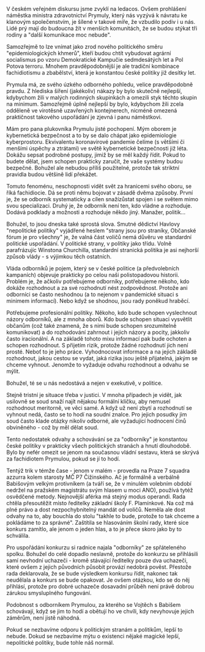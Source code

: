 <!-- dcterms:title = Vláda zbabělců a fachidiotů -->
<!-- dcterms:abstract = V českém veřejném diskursu jsme zvyklí na ledacos. Ovšem prohlášení náměstka ministra zdravotnictví Prymuly, který nás vyzývá k návratu ke klanovým společenstvím, je šílené v takové míře, že vzbudilo podiv i u nás. Lidé prý mají do budoucna žít v menších komunitách, že se budou stýkat tři rodiny a "další komunikace moc nebude". Dokud se nevzdáme havlovského mýtu "nepolitické politiky", lepší to nebude. -->
<!-- dcterms:creator = Michal Altair Valášek -->
<!-- x4w:coverUrl = /cover-pictures/20200511-fachidioti.jpg -->
<!-- x4w:coverCredits = Alexandra Lee (@alex_hy) via Unsplash.com -->
<!-- x4w:pictureUrl = /perex-pictures/20200511-fachidioti.jpg -->
<!-- x4w:pictureWidth = 150 -->
<!-- x4w:pictureHeight = 150 -->
<!-- x4w:category = Politika -->
<!-- dcterms:dateAccepted = 2020-05-11 -->

V českém veřejném diskursu jsme zvyklí na ledacos. Ovšem prohlášení náměstka ministra zdravotnictví Prymuly, který nás vyzývá k návratu ke klanovým společenstvím, je šílené v takové míře, že vzbudilo podiv i u nás. Lidé prý mají do budoucna žít v menších komunitách, že se budou stýkat tři rodiny a "další komunikace moc nebude". 

Samozřejmě to lze vnímat jako zrod nového politického směru "epidemiologických khmerů", kteří budou chtít vybudovat agrární socialismus po vzoru Demokratické Kampučie sedmdesátých let a Pol Potova terroru. Mnohem pravděpodobnější je ale tradiční kombinace fachidiotismu a zbabělství, která je konstantou české politiky již desítky let.

Prymula má, ze svého úzkého odborného pohledu, velice pravděpodobně pravdu. Z hlediska šíření (jakékoliv) nákazy by bylo skutečně nejlepší, kdybychom žili v malých rodinných skupinkách a omezili styk těchto skupin na minimum. Samozřejmě úplně nejlepší by bylo, kdybychom žili zcela odděleně ve virotěsně uzavřených kontejnerech, nicméně omezená praktičnost takového uspořádání je zjevná i panu náměstkovi.

Mám pro pana plukovníka Prymulu jisté pochopení. Mým oborem je kybernetická bezpečnost a to by se dalo chápat jako epidemiologie kyberprostoru. Ekvivalentu koronavirové pandemie čelíme (s většími či menšími úspěchy a ztrátami) ve světě kybernetické bezpečnosti již léta. Dokážu sepsat podrobné postupy, jimiž by se měl každý řídit. Pokud to budete dělat, jsem schopen prakticky zaručit, že vaše systémy budou bezpečné. Bohužel ale nebudou příliš použitelné, protože tak striktní pravidla budou většině lidí překážet.

Tomuto fenoménu, neschopnosti vidět svět za hranicemi svého oboru, se říká fachidiocie. Dá se proti němu bojovat v zásadě dvěma způsoby. První je, že se odborník systematicky a cílen snažízůstat spojen i se světem mimo svou specializaci. Druhý je, že odborník není ten, kdo vládne a rozhoduje. Dodává podklady a možnosti a rozhoduje někdo jiný. Manažer, politik...

Bohužel, to jsou dneska také sprostá slova. Smutné dědictví Havlovy "nepolitické politiky" vyjádřené heslem "strany jsou pro straníky, Občanské fórum je pro všechny" je, že valná část voličů nemá důvěru ve standardní politické uspořádání. V politické strany, v politiky jako třídu. Volně parafrázujíc Winstona Churchilla, standardní stranická politika je asi nejhorší způsob vlády - s výjimkou těch ostatních.

Vláda odborníků je pojem, který se v české politice (a předvolebních kampaních) objevuje prakticky po celou naši polistopadovou historii. Problém je, že ačkoliv potřebujeme odborníky, potřebujeme někoho, kdo dokáže rozhodnout a za své rozhodnutí nést zodpovědnost. Protože ani odborníci se často neshodnou (a to nejenom v pandemické situaci s minimem informací). Nebo když se shodnou, jsou rady poněkud hraběcí.

Potřebujeme profesionální politiky. Někoho, kdo bude schopen vyslechnout názory odborníků, ale z mnoha oborů. Kdo bude schopen situaci vysvětlit občanům (což také znamená, že s nimi bude schopen srozumitelně komunikovat) a do rozhodování zahrnout i jejich názory a pocity, jakkoliv často iracionální. A na základě tohoto mixu informací pak bude ochoten a schopen rozhodnout. S přijetím rizik, protože žádné rozhodnutí jich není prosté. Neboť to je jeho práce. Vyhodnocovat informace a na jejich základě rozhodnout, jakou cestou se vydat, jaká rizika jsou ještě přijatelná, jakým se chceme vyhnout. Jenomže to vyžaduje odvahu rozhodnout a odvahu se mýlit.

Bohužel, té se u nás nedostává a nejen v exekutivě, v politice.

Stejně tristní je situace třeba v justici. V mnoha případech je vidět, jak usilovně se soud snaží najít nějakou formální kličku, aby nemusel rozhodnout meritorně, ve věci samé. A když už není zbytí a rozhodnutí se vyhnout nedá, často se to hodí na soudní znalce. Pro jejich posudky jim soud často klade otázky nikoliv odborné, ale vyžadující hodnocení činů obviněného - což by měl dělat soud.

Tento nedostatek odvahy a schovávání se za "odborníky" je konstantou české politiky v prakticky všech politických stranách a hnutí dlouhodobě. Bylo by nefér omezit se jenom na současnou vládní sestavu, která se skrývá za fachidiotem Prymulou, pokud se jí to hodí.

Tentýž trik v témže čase - jenom v malém - provedla na Praze 7 squadra azzurra kolem starosty MČ P7 Čižinského. Ač je formálně a verbálně Babišovým velkým protivníkem (a tváří se, že v minulém volebním období nedržel na pražském magistrátu svým hlasem u moci ANO), používá tytéž osvědčené metody. Nejnovější aférka má stejný modus operandi. Rada chtěla přesoutěžit místo ředitelky základní školy F. Plamínkové. Na což má plné právo a dost nezpochybnitelný mandát od voličů. Neměla ale dost odvahy na to, aby bouchla do stolu "takhle to bude, protože to tak chceme a pokládáme to za správné". Zaštítila se hlasováním školní rady, které sice konkurs zamítlo, ale jenom o jeden hlas, a to je přece skoro jako by to schválila.

Pro uspořádání konkurzu si radnice najala "odborníky" ze spřáteleného spolku. Bohužel do celé dopadlo neslavně, protože do konkurzu se přihlásili samí nevhodní uchazeči - kromě stávající ředitelky pouze dva uchazeči, které ovšem z jejich původních působit provází nedobrá pověst. Přestože rada deklarovala, že se bude výsledkem konkursu řídit, nakonec tak neudělala a konkurs se bude opakovat. Je ovšem otázkou, kdo se do něj přihlásí, protože pro dobré uchazeče dosavadní průběh není právě dobrou zárukou smysluplného fungování.

Podobnost s odborníkem Prymulou, za kterého se Vojtěch s Babišem schovávají, když se jim to hodí a obětují ho ve chvíli, kdy nevyhovuje jejich záměrům, není jistě náhodná.

Pokud se nezbavíme odporu k politickým stranám a politikům, lepší to nebude. Dokud se nezbavíme mýtu o existenci nějaké magické lepší, nepolitické politiky, bude tohle náš normál.
